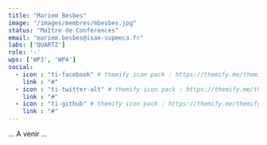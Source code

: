 ```yaml
---
title: "Mariem Besbes"
image: "/images/membres/mbesbes.jpg"
status: "Maître de Conférences"
email: "mariem.besbes@isae-supmeca.fr"
labs: ['QUARTZ']
role: '-'
wps: ['WP3', 'WP4']
social:
  - icon : "ti-facebook" # themify icon pack : https://themify.me/themify-icons
    link : "#"
  - icon : "ti-twitter-alt" # themify icon pack : https://themify.me/themify-icons
    link : "#"
  - icon : "ti-github" # themify icon pack : https://themify.me/themify-icons
    link : "#"
---
```


... A venir ...
